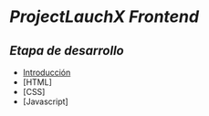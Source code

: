 # *ProjectLauchX Frontend*

## *Etapa de desarrollo* 


 - [Introducción](./ProyectoLaunchX/Frontend/Evento/Introduccion.md) 
 - [HTML]
 - [CSS]
 - [Javascript]











